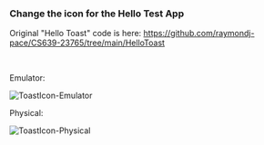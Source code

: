 ### Change the icon for the Hello Test App
Original "Hello Toast" code is here: https://github.com/raymondj-pace/CS639-23765/tree/main/HelloToast

<br>

Emulator:

![ToastIcon-Emulator](https://user-images.githubusercontent.com/94663542/221718688-8f9e9731-27aa-4ab8-8c0c-ed59ced060e2.png)

Physical:

![ToastIcon-Physical](https://user-images.githubusercontent.com/94663542/221718702-25371f8e-65a7-46a3-b6cd-414fd11f538e.png)
